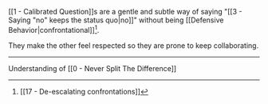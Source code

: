 [[1 - Calibrated Question]]s are a gentle and subtle way of saying "[[3 - Saying "no" keeps the status quo|no]]" without being [[Defensive Behavior|confrontational]][^1].

They make the other feel respected so they are prone to keep collaborating.

---

Understanding of [[0 - Never Split The Difference]]

[^1]: [[17 - De-escalating confrontations]]
